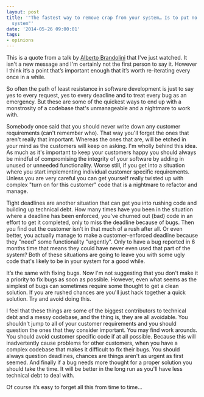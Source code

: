 ```yaml
---
layout: post
title: '"The fastest way to remove crap from your system… Is to put no crap in your
  system"'
date: '2014-05-26 09:00:01'
tags:
- opinions
---
```


This is a quote from a talk by [Alberto Brandolini](https://skillsmatter.com/skillscasts/5039-model-storming) that I've just watched. It isn't a new message and I'm certainly not the first person to say it. However I think it’s a point that’s important enough that it’s worth re-iterating every once in a while. 

So often the path of least resistance in software development is just to say yes to every request, yes to every deadline and to treat every bug as an emergency. But these are some of the quickest ways to end up with a monstrosity of a codebase that's unmanageable and a nightmare to work with.

Somebody once said that you should never write down any customer requirements (can't remember who). That way you'll forget the ones that aren't really that important. Whereas the ones that are, will be etched in your mind as the customers will keep on asking. I'm wholly behind this idea. As much as it's important to keep your customers happy you should always be mindful of compromising the integrity of your software by adding in unused or unneeded functionality. Worse still, if you get into a situation where you start implementing individual customer specific requirements. Unless you are very careful you can get yourself really twisted up with complex "turn on for this customer" code that is a nightmare to refactor and manage. 

Tight deadlines are another situation that can get you into rushing code and building up technical debt. How many times have you been in the situation where a deadline has been enforced, you've churned out (bad) code in an effort to get it completed, only to miss the deadline because of bugs. Then you find out the customer isn't in that much of a rush after all. Or even better, you actually manage to make a customer-enforced deadline because they "need" some functionality "urgently". Only to have a bug reported in 6 months time that means they could have never even used that part of the system? Both of these situations are going to leave you with some ugly code that's likely to be in your system for a good while.

It’s the same with fixing bugs. Now I'm not suggesting that you don't make it a priority to fix bugs as soon as possible. However, even what seems as the simplest of bugs can sometimes require some thought to get a clean solution. If you are rushed chances are you'll just hack together a quick solution. Try and avoid doing this. 

I feel that these things are some of the biggest contributors to technical debt and a messy codebase, and the thing is, they are all avoidable. You shouldn't jump to all of your customer requirements and you should question the ones that they consider important. You may find work arounds. You should avoid customer specific code if at all possible. Because this will inadvertently cause problems for other customers, when you have a complex codebase that makes it difficult to fix their bugs. You should always question deadlines, chances are things aren't as urgent as first seemed. And finally if a bug needs more thought for a proper solution you should take the time. It will be better in the long run as you'll have less technical debt to deal with. 

Of course it’s easy to forget all this from time to time...
